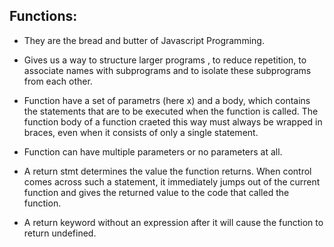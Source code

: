 ## Functions:

- They are the bread and butter of Javascript Programming.
- Gives us a way to structure larger programs , to reduce repetition, to associate names with subprograms and to isolate these subprograms from each other.

- Function have a set of parametrs (here x) and a body, which contains the statements that are to be executed when the function is called. The function body of a function craeted this way must always be wrapped in braces, even when it consists of only a single statement.

- Function can have multiple parameters or no parameters at all.

- A return stmt determines the value the function returns. When control comes across such a statement, it immediately jumps out of the current function and gives the returned value to the code that called the function.
- A return keyword without an expression after it will cause the function to return undefined.